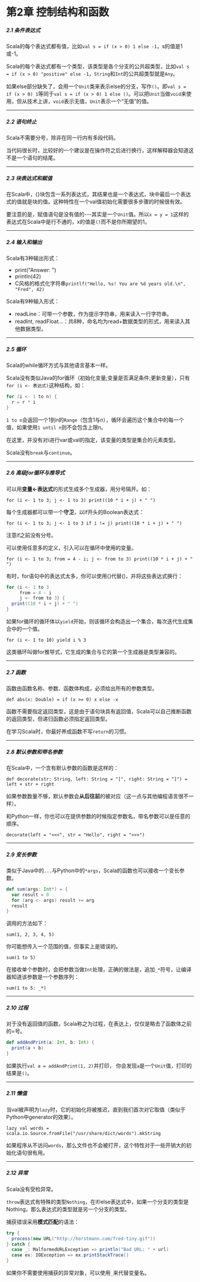 # 第2章 控制结构和函数

##### 2.1 条件表达式

Scala的每个表达式都有值，比如`val s = if (x > 0) 1 else -1`，s的值是1或-1。

Scala的每个表达式都有一个类型，该类型是各个分支的公共超类型，比如`val s = if (x > 0) "positive" else -1`，`String`和`Int`的公共超类型就是`Any`。

如果else部分缺失了，会用一个`Unit`类来表示else的分支，写作`()`。即`val s = if (x > 0) 1`等同于`val s = if (x > 0) 1 else ()`。可以把`Unit`当做`void`来使用，但从技术上讲，`void`表示无值，`Unit`表示一个“无值”的值。

---

##### 2.2 语句终止

Scala不需要分号，除非在同一行内有多段代码。

当代码很长时，比较好的一个建议是在操作符之后进行换行，这样解释器会知道这不是一个语句的结尾。

---

##### 2.3 块表达式和赋值

在Scala中，{}块包含一系列表达式，其结果也是一个表达式，块中最后一个表达式的值就是块的值。这种特性在一个val值初始化需要很多步骤的时候很有效。

要注意的是，赋值语句是没有值的---其实是一个`Unit`值。所以`x = y = 1`这样的表达式在Scala中是行不通的，x的值是`()`而不是你所期望的1。

---

##### 2.4 输入和输出

Scala有3种输出形式：

* print\("Answer: "\)
* println\(42\)
* C风格的格式化字符串`printlf("Hello, %s! You are %d years old.\n", "Fred", 42)`

Scala有9种输入形式：

* readLine：可带一个参数，作为提示字符串，用来读入一行字符串。
* readInt, readFloat...：共8种，命名均为read+数据类型的形式，用来读入其他数据类型。

---

##### 2.5 循环

Scala的while循环方式与其他语言基本一样。

Scala没有类似Java的for循环（初始化变量;变量是否满足条件;更新变量），只有`for (i <- 表达式)`这种结构，如：

```scala
for (i <- 1 to n) {
  r = r * i
}
```

`1 to n`会返回一个1到n的`Range`（包含1与n），循环会遍历这个集合中的每一个值，如果使用`1 until n`则不会包含上限n。

在这里，并没有对i进行var或val的指定，该变量的类型是集合的元素类型。

Scala没有`break`与`continue`。

---

##### 2.6 高级for循环与推导式

可以用**变量&lt;-表达式**的形式生成多个生成器，用分号隔开。如：

`for (i <- 1 to 3; j <- 1 to 3) print((10 * i + j) + " ")`

每个生成器都可以带一个**守卫**，以if开头的Boolean表达式：

`for (i <- 1 to 3; j <- 1 to 3 if i != j) print((10 * i + j) + " ")`

注意if之前没有分号。

可以使用任意多的定义，引入可以在循环中使用的变量。

`for (i <- 1 to 3; from = 4 - i; j <- from to 3) print((10 * i + j) + " ")`

有时，for语句中的表达式太多，你可以使用{}代替\(\)，并将这些表达式换行：

```scala
for {i <- 1 to 3
     from = 4 - i
     j <- from to 3} {
  print((10 * i + j) + " ")
}
```

如果for循环的循环体以`yield`开始，则该循环会构造出一个集合，每次迭代生成集合中的一个值。

`for (i <- 1 to 10) yield i % 3`

这类循环叫做for推导式，它生成的集合与它的第一个生成器是类型兼容的。

---

##### 2.7 函数

函数由函数名称、参数、函数体构成，必须给出所有的参数类型。

`def abs(x: Double) = if (x >= 0) x else -x`

函数不需要指定返回类型，这是由于语句块具有返回值，Scala可以自己推断函数的返回类型，但递归函数必须指定返回类型。

在学习Scala时，你最好养成函数不写`return`的习惯。

---

##### 2.8 默认参数和带名参数

在Scala中，一个含有默认参数的函数是这样的：

`def decorate(str: String, left: String = "[", right: String = "]") = left + str + right`

如果参数数量不够，默认参数会**从后往前**的被对应（这一点与其他编程语言很不一样）。

和Python一样，你也可以在提供参数的时候指定参数名，带名参数可以是任意的顺序。

`decorate(left = "<<<", str = "Hello", right = ">>>")`

---

##### 2.9 变长参数

类似于Java中的`...`与Python中的`*args`，Scala的函数也可以接收一个变长参数。

```scala
def sum(args: Int*) = {
  var result = 0
  for (arg <- args) result += arg
  result
}
```

调用的方法如下：

`sum(1, 2, 3, 4, 5)`

你可能想传入一个范围的值，但事实上是错误的。

`sum(1 to 5)`

在接收单个参数时，会把参数当做`Int`处理，正确的做法是，追加`_*`符号，让编译器知道该参数是一个参数序列：

`sum(1 to 5: _*)`

---

##### 2.10 过程

对于没有返回值的函数，Scala称之为过程，在表达上，仅仅是略去了函数体之前的=号。

```scala
def addAndPrint(a: Int, b: Int) {
  print(a + b)
}
```

如果执行`val a = addAndPrint(1, 2)`并打印， 你会发现`a`是一个`Unit`值，打印的结果是`()`。

---

##### 2.11 懒值

当val被声明为`lazy`时，它的初始化将被推迟，直到我们首次对它取值（类似于Python中generator的效果）。

`lazy val words = scala.io.Source.fromFile("/usr/share/dict/words").mkString`

如果程序从不访问`words`，那么文件也不会被打开，这个特性对于一些开销大的初始化语句很有用。

---

##### 2.12 异常

Scala没有受检异常。

`throw`表达式有特殊的类型`Nothing`，在if/else表达式中，如果一个分支的类型是Nothing，那么表达式的类型就是另一个分支的类型。

捕获错误采用**模式匹配**的语法：

```scala
try {
  process(new URL("http://horstmann.com/fred-tiny.gif"))
} catch {
  case _: MalformedURLException => println("Bad URL: " + url)
  case ex: IOException => ex.printStackTrace()
}
```

如果你不需要使用捕获的异常对象，可以使用`_`来代替变量名。

